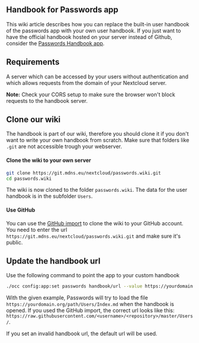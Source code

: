 ## Handbook for Passwords app
This wiki article describes how you can replace the built-in user handbook of the passwords app with your own user handbook.
If you just want to have the official handbook hosted on your server instead of Github, consider the [Passwords Handbook app](https://apps.nextcloud.com/apps/passwords_handbook).

## Requirements
A server which can be accessed by your users without authentication and which allows requests from the domain of your Nextcloud server.

**Note:** Check your CORS setup to make sure the browser won't block requests to the handbook server.

## Clone our wiki
The handbook is part of our wiki, therefore you should clone it if you don't want to write your own handbook from scratch.
Make sure that folders like `.git` are not accessible trough your webserver.

#### Clone the wiki to your own server
```bash
git clone https://git.mdns.eu/nextcloud/passwords.wiki.git
cd passwords.wiki
```
The wiki is now cloned to the folder `passwords.wiki`.
The data for the user handbook is in the subfolder `Users`.

#### Use GitHub
You can use the [GitHub import](https://github.com/new/import) to clone the wiki to your GitHub account.
You need to enter the url `https://git.mdns.eu/nextcloud/passwords.wiki.git` and make sure it's public.


## Update the handbook url
Use the following command to point the app to your custom handbook
```bash
./occ config:app:set passwords handbook/url --value https://yourdomain.org/path/Users/
```
With the given example, Passwords will try to load the file `https://yourdomain.org/path/Users/Index.md` when the handbook is opened.
If you used the GitHub import, the correct url looks like this: `https://raw.githubusercontent.com/<username>/<repository>/master/Users/`.

If you set an invalid handbook url, the default url will be used.